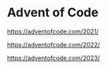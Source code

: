 # Advent of Code

https://adventofcode.com/2021/

https://adventofcode.com/2022/

https://adventofcode.com/2023/
